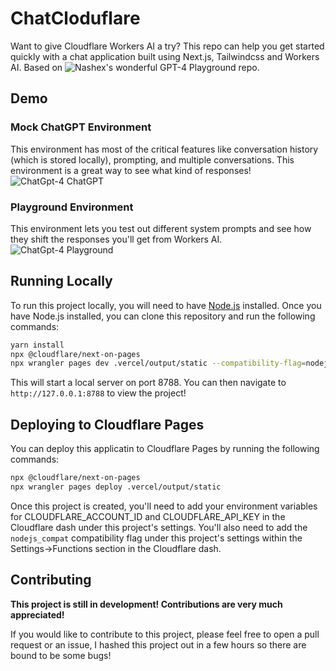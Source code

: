 # ChatCloduflare

Want to give Cloudflare Workers AI a try? This repo can help you get started quickly with a chat application built using Next.js, Tailwindcss and Workers AI. Based on ![Nashex's wonderful GPT-4 Playground repo](https://github.com/Nashex/gpt4-playground).

## Demo

### Mock ChatGPT Environment
This environment has most of the critical features like conversation history (which is stored locally), prompting, and multiple conversations. This environment is a great way to see what kind of responses!
![ChatGpt-4 ChatGPT](https://i.imgur.com/DfTbV9d.png)

### Playground Environment
This environment lets you test out different system prompts and see how they shift the responses you'll get from Workers AI.
![ChatGpt-4 Playground](https://i.imgur.com/DS6NPH2.png)

## Running Locally
To run this project locally, you will need to have [Node.js](https://nodejs.org/en/) installed. Once you have Node.js installed, you can clone this repository and run the following commands:

```bash
yarn install
npx @cloudflare/next-on-pages
npx wrangler pages dev .vercel/output/static --compatibility-flag=nodejs_compat --binding CLOUDFLARE_ACCOUNT_ID=%YOURCLOUDFLAREACCOUNT% CLOUDFLARE_API_KEY=%YOURCLOUDFLAREAPIKEY%
```

This will start a local server on port 8788. You can then navigate to `http://127.0.0.1:8788` to view the project!

## Deploying to Cloudflare Pages

You can deploy this applicatin to Cloudflare Pages by running the following commands:

```bash
npx @cloudflare/next-on-pages
npx wrangler pages deploy .vercel/output/static
```

Once this project is created, you'll need to add your environment variables for CLOUDFLARE_ACCOUNT_ID and CLOUDFLARE_API_KEY in the Cloudflare dash under this project's settings. You'll also need to add the `nodejs_compat` compatibility flag under this project's settings within the Settings->Functions section in the Cloudflare dash.


## Contributing

**This project is still in development! Contributions are very much appreciated!**

If you would like to contribute to this project, please feel free to open a pull request or an issue, I hashed this project out in a few hours so there are bound to be some bugs!
